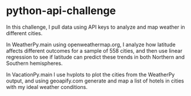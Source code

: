 # python-api-challenge

In this challenge, I pull data using API keys to analyze and map weather in different cities.

In WeatherPy.main using openweathermap.org, I analyze how latitude affects different outcomes for a sample of 558 cities, and then use linear regression to see if latitude can predict these trends in both Northern and Southern hemispheres.

In VacationPy.main I use hvplots to plot the cities from the WeatherPy output, and using geoapify.com generate and map a list of hotels in cities with my ideal weather conditions.
